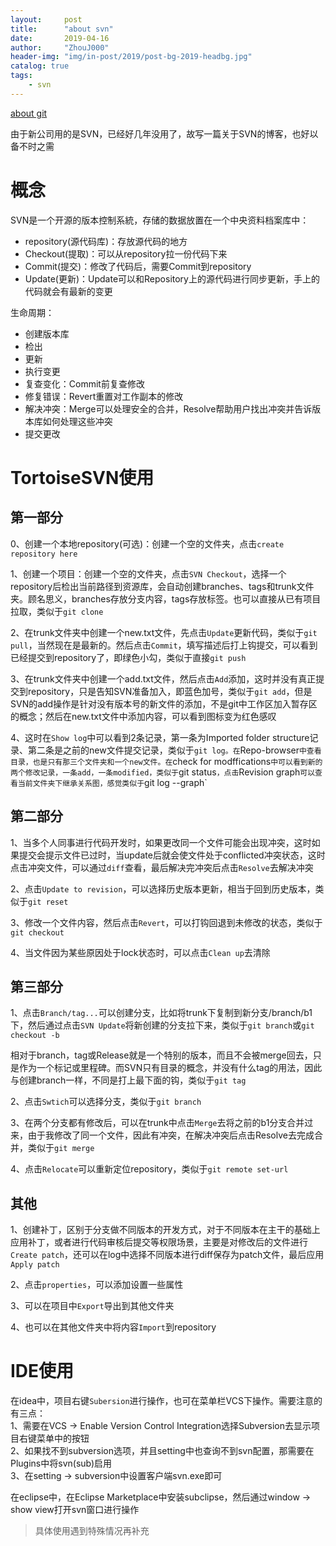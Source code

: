 ```yaml
---
layout:     post
title:      "about svn"
date:       2019-04-16
author:     "ZhouJ000"
header-img: "img/in-post/2019/post-bg-2019-headbg.jpg"
catalog: true
tags:
    - svn
--- 
```


[about git](https://zhouj000.github.io/2018/06/30/about-git/)  



由于新公司用的是SVN，已经好几年没用了，故写一篇关于SVN的博客，也好以备不时之需

# 概念

SVN是一个开源的版本控制系統，存储的数据放置在一个中央资料档案库中：
+ repository(源代码库)：存放源代码的地方
+ Checkout(提取)：可以从repository拉一份代码下来
+ Commit(提交)：修改了代码后，需要Commit到repository
+ Update(更新)：Update可以和Repository上的源代码进行同步更新，手上的代码就会有最新的变更

生命周期：
+ 创建版本库
+ 检出
+ 更新
+ 执行变更
+ 复查变化：Commit前复查修改
+ 修复错误：Revert重置对工作副本的修改
+ 解决冲突：Merge可以处理安全的合并，Resolve帮助用户找出冲突并告诉版本库如何处理这些冲突
+ 提交更改

# TortoiseSVN使用

## 第一部分

0、创建一个本地repository(可选)：创建一个空的文件夹，点击`create repository here`

1、创建一个项目：创建一个空的文件夹，点击`SVN Checkout`，选择一个repository后检出当前路径到资源库，会自动创建branches、tags和trunk文件夹。顾名思义，branches存放分支内容，tags存放标签。也可以直接从已有项目拉取，类似于`git clone`

2、在trunk文件夹中创建一个new.txt文件，先点击`Update`更新代码，类似于`git pull`，当然现在是最新的。然后点击`Commit`，填写描述后打上钩提交，可以看到已经提交到repository了，即绿色小勾，类似于直接`git push`

3、在trunk文件夹中创建一个add.txt文件，然后点击`Add`添加，这时并没有真正提交到repository，只是告知SVN准备加入，即蓝色加号，类似于`git add`，但是SVN的add操作是针对没有版本号的新文件的添加，不是git中工作区加入暂存区的概念；然后在new.txt文件中添加内容，可以看到图标变为红色感叹

4、这时在`Show log`中可以看到2条记录，第一条为Imported folder structure记录、第二条是之前的new文件提交记录，类似于`git log。在`Repo-browser`中查看目录，也是只有那三个文件夹和一个new文件。在`check for modffications`中可以看到新的两个修改记录，一条add，一条modified，类似于`git status`，点击`Revision graph`可以查看当前文件夹下继承关系图，感觉类似于`git log --graph`


## 第二部分

1、当多个人同事进行代码开发时，如果更改同一个文件可能会出现冲突，这时如果提交会提示文件已过时，当update后就会使文件处于conflicted冲突状态，这时点击冲突文件，可以通过`diff`查看，最后解决完冲突后点击`Resolve`去解决冲突

2、点击`Update to revision`，可以选择历史版本更新，相当于回到历史版本，类似于`git reset`

3、修改一个文件内容，然后点击`Revert`，可以打钩回退到未修改的状态，类似于`git checkout`

4、当文件因为某些原因处于lock状态时，可以点击`Clean up`去清除


## 第三部分

1、点击`Branch/tag...`可以创建分支，比如将trunk下复制到新分支/branch/b1下，然后通过点击`SVN Update`将新创建的分支拉下来，类似于`git branch`或`git checkout -b`

相对于branch，tag或Release就是一个特别的版本，而且不会被merge回去，只是作为一个标记或里程碑。而SVN只有目录的概念，并没有什么tag的用法，因此与创建branch一样，不同是打上最下面的钩，类似于`git tag`

2、点击`Swtich`可以选择分支，类似于`git branch`

3、在两个分支都有修改后，可以在trunk中点击`Merge`去将之前的b1分支合并过来，由于我修改了同一个文件，因此有冲突，在解决冲突后点击Resolve去完成合并，类似于`git merge`

4、点击`Relocate`可以重新定位repository，类似于`git remote set-url`

## 其他

1、创建补丁，区别于分支做不同版本的开发方式，对于不同版本在主干的基础上应用补丁，或者进行代码审核后提交等权限场景，主要是对修改后的文件进行`Create patch`，还可以在log中选择不同版本进行diff保存为patch文件，最后应用`Apply patch`

2、点击`properties`，可以添加设置一些属性

3、可以在项目中`Export`导出到其他文件夹

4、也可以在其他文件夹中将内容`Import`到repository


# IDE使用

在idea中，项目右键`Subersion`进行操作，也可在菜单栏VCS下操作。需要注意的有三点：  
1、需要在VCS -> Enable Version Control Integration选择Subversion去显示项目右键菜单中的按钮  
2、如果找不到subversion选项，并且setting中也查询不到svn配置，那需要在Plugins中将svn(sub)启用  
3、在setting -> subversion中设置客户端svn.exe即可

在eclipse中，在Eclipse Marketplace中安装subclipse，然后通过window  -> show view打开svn窗口进行操作

> 具体使用遇到特殊情况再补充

